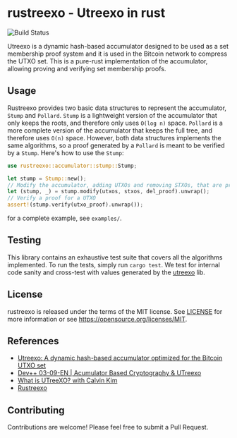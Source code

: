 # rustreexo - Utreexo in rust

![Build Status](https://github.com/mit-dci/rustreexo/actions/workflows/rust.yml/badge.svg)

Utreexo is a dynamic hash-based accumulator designed to be used as a set membership proof system and it is used in the Bitcoin network to compress the UTXO set. This is a pure-rust implementation of the accumulator, allowing proving and verifying set membership proofs.

## Usage

Rustreexo provides two basic data structures to represent the accumulator, `Stump` and `Pollard`. `Stump` is a lightweight version of the accumulator that only keeps the roots, and therefore only uses `O(log n)` space. `Pollard` is a more complete version of the accumulator that keeps the full tree, and therefore uses `O(n)` space. However, both data structures implements the same algorithms, so a proof generated by a `Pollard` is meant to be verified by a `Stump`. Here's how to use the `Stump`:

```rust
use rustreexo::accumulator::stump::Stump;

let stump = Stump::new();
// Modify the accumulator, adding UTXOs and removing STXOs, that are proved by del_proof
let (stump, _) = stump.modify(utxos, stxos, del_proof).unwrap();
// Verify a proof for a UTXO
assert!(stump.verify(utxo_proof).unwrap());
```

for a complete example, see `examples/`.

## Testing

This library contains an exhaustive test suite that covers all the algorithms implemented. To run the tests, simply run `cargo test`. We test for internal code sanity and cross-test with values generated by the [utreexo](https://github.com/utreexo/utreexo) lib.

## License

rustreexo is released under the terms of the MIT license. See [LICENSE](LICENSE) for more
information or see https://opensource.org/licenses/MIT.

## References

- [Utreexo: A dynamic hash-based accumulator optimized for the Bitcoin UTXO set](https://eprint.iacr.org/2019/611.pdf)
- [Dev++ 03-09-EN | Acumulator Based Cryptography & UTreexo](https://www.youtube.com/watch?v=xlKQP9J88uA)
- [What is UTreeXO? with Calvin Kim](https://www.youtube.com/watch?v=IcHW6RsZR7o)
- [Rustreexo](https://blog.dlsouza.lol/bitcoin/utreexo/2023/07/07/rustreexo.html)

## Contributing

Contributions are welcome! Please feel free to submit a Pull Request.
